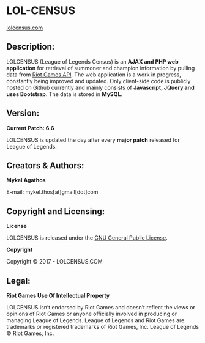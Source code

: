 # LOL-CENSUS 

[lolcensus.com](http://www.lolcensus.com) 

## Description:

LOLCENSUS (League of Legends Census) is an **AJAX and PHP web application** for retrieval of summoner and champion information by pulling data from [Riot Games API](https://developer.riotgames.com/api/methods). The web application is a work in progress, constantly being improved and updated. Only client-side code is publicly hosted on Github currently and mainly consists of **Javascript, JQuery and uses Bootstrap**. The data is stored in **MySQL**.

## Version:
**Current Patch: 6.6** 

LOLCENSUS is updated the day after every **major patch** released for League of Legends.


## Creators & Authors:
**Mykel Agathos**

E-mail: mykel.thos[at]gmail[dot]com


## Copyright and Licensing:
**License**

LOLCENSUS is released under the [GNU General Public License](https://github.com/MThos/lolcensus/blob/master/LICENSE.md).

**Copyright**

Copyright © 2017 - LOLCENSUS.COM

## Legal:
**Riot Games Use Of Intellectual Property**

LOLCENSUS isn’t endorsed by Riot Games and doesn’t reflect the views or opinions of Riot Games or anyone officially involved in producing or managing League of Legends. League of Legends and Riot Games are trademarks or registered trademarks of Riot Games, Inc. League of Legends © Riot Games, Inc.

